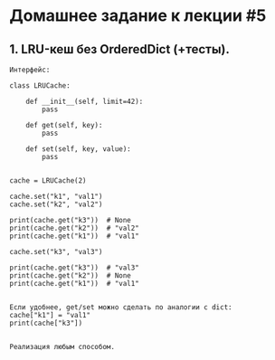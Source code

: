 # Домашнее задание к лекции #5

## 1. LRU-кеш без OrderedDict (+тесты).
    Интерфейс:

    class LRUCache:

        def __init__(self, limit=42):
            pass

        def get(self, key):
            pass

        def set(self, key, value):
            pass


    cache = LRUCache(2)

    cache.set("k1", "val1")
    cache.set("k2", "val2")

    print(cache.get("k3"))  # None
    print(cache.get("k2"))  # "val2"
    print(cache.get("k1"))  # "val1"

    cache.set("k3", "val3")

    print(cache.get("k3"))  # "val3"
    print(cache.get("k2"))  # None
    print(cache.get("k1"))  # "val1"


    Если удобнее, get/set можно сделать по аналогии с dict:
    cache["k1"] = "val1"
    print(cache["k3"])


    Реализация любым способом.